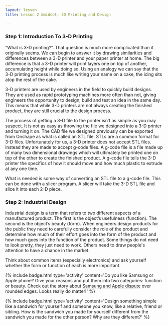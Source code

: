 ```yaml
---
layout: lesson
title: Lesson 2 &middot; 3D Printing and Design

---
```

### Step 1: Introduction To 3-D Printing
“What is 3-D printing?”. That question is much more complicated than it originally seems. We can begin to answer it by drawing similarities and differences between a 3-D printer and your paper printer at home. The big difference is that a 3-D printer will print layers one on top of another, accumulating height while doing so. Using an analogy we can say that the 3-D printing process is much like writing your name on a cake, the icing sits atop the rest of the cake.

3-D printers are used by engineers in the field to quickly build designs. They are used as rapid prototyping machines more often than not, giving engineers the opportunity to design, build and test an idea in the same day. This means that while 3-D printers are not always creating the finished product, they are still crucial to the design process.

The process of getting a 3-D file to the printer isn’t as simple as you may suspect. It is not as easy as throwing the file we designed into a 3-D printer and turning it on. The CAD file we designed previously can be exported from Onshape as what is called an STL file. STLs are a common format for 3-D files. Unfortunately for us, a 3-D printer does not accept STL files. Instead they are made to accept g-code files. A g-code file is a file made up of many two dimensional drawings which will ultimately be printed one on top of the other to create the finished product. A g-code file tells the 3-D printer the specifics of how it should move and how much plastic to extrude at any one time.

What is needed is some way of converting an STL file to a g-code file. This can be done with a slicer program. A slicer will take the 3-D STL file and slice it into each 2-D piece.

### Step 2: Industrial Design 
Industrial design is a term that refers to two different aspects of a manufactured product. The first is the object’s usefulness (function). The second is the object’s beauty (form). When engineers design products for the public they need to carefully consider the role of the product and determine how much of their effort goes into the form of the product and how much goes into the function of the product. Some things do not need to look pretty, they just need to work. Others need to draw people's attention to have a chance in the market.

Think about common items (especially electronics) and ask yourself whether the form or function of each is more important.

{% include badge.html type='activity' content='Do you like Samsung or Apple phone?  Give your reasons and put them into two categories: function or beauty.   Check out the story about <a href="https://bgr.com/2018/05/24/samsung-apple-lawsuit-patents-rounded-corners-setllement/" target="_blank">Samsung and Apple dispute</a> over rounded edges.  Looks really do matter!' %}

{% include badge.html type='activity' content='Design something simple like a sandwich for yourself and someone you know, like a relative, friend or sibling. How is the sandwich you made for yourself different from the sandwich you made for the other person? Why are they different?' %}
